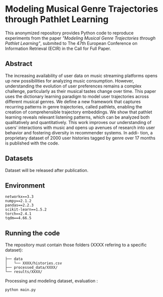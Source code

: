 # Modeling Musical Genre Trajectories through Pathlet Learning 


This anonymized repository provides Python code to reproduce experiments from the paper _"Modeling Musical Genre Trajectories through Pathlet Learning"_, submited to The 47th European Conference on Information Retrieval (ECIR) in the Call for Full Paper.


## Abstract

The increasing availability of user data on music streaming platforms opens up new possibilities for analyzing music consumption. However, understanding the evolution of user preferences remains a complex challenge, particularly as their musical tastes change over time. This paper uses the dictionary learning paradigm to model user trajectories across different musical genres. We define a new framework that captures recurring patterns in genre trajectories, called pathlets, enabling the creation of comprehensible trajectory embeddings. We show that pathlet learning reveals relevant listening patterns, which can be analyzed both qualitatively and quantitatively. This work improves our understanding of users’ interactions with music and opens up avenues of research into user behavior and fostering diversity in recommender systems. In addi- tion, a proprietary dataset of 2000 user histories tagged by genre over 17 months is published with the code.


## Datasets

Dataset will be released after publication. 

## Environment
```
networkx==3.3 
numpy==2.1.2 
pandas==2.2.3 
scikit-learn==1.5.2 
torch==2.4.1 
tqdm==4.66.5 
```

## Running the code

The repository must contain those folders (XXXX refering to a specific dataset):  
```
├── data
│   └── XXXX/histories.csv
├── processed_data/XXXX/
└── results/XXXX/
```

Processing and modeling dataset, evaluation :

```
python main.py
```
